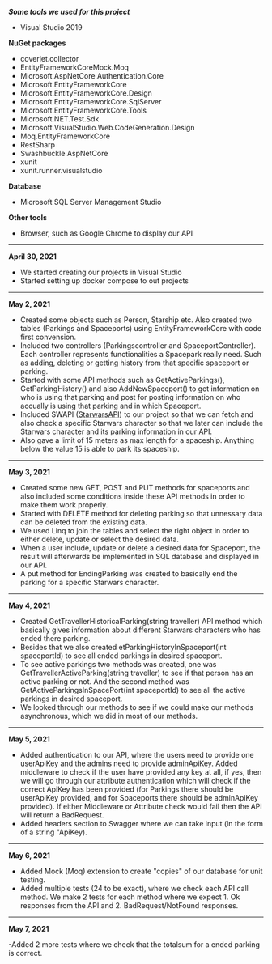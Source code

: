 ***Some tools we used for this project***

- Visual Studio 2019

**NuGet packages**
- coverlet.collector
- EntityFrameworkCoreMock.Moq
- Microsoft.AspNetCore.Authentication.Core
- Microsoft.EntityFrameworkCore
- Microsoft.EntityFrameworkCore.Design
- Microsoft.EntityFrameworkCore.SqlServer
- Microsoft.EntityFrameworkCore.Tools
- Microsoft.NET.Test.Sdk
- Microsoft.VisualStudio.Web.CodeGeneration.Design
- Moq.EntityFrameworkCore
- RestSharp
- Swashbuckle.AspNetCore
- xunit
- xunit.runner.visualstudio

**Database**
- Microsoft SQL Server Management Studio

**Other tools**
- Browser, such as Google Chrome to display our API

---

**April 30, 2021**

- We started creating our projects in Visual Studio
- Started setting up docker compose to out projects

---

**May 2, 2021**

- Created some objects such as Person, Starship etc. Also created two tables (Parkings and Spaceports) using EntityFrameworkCore with code first convension. 
- Included two controllers (Parkingscontroller and SpaceportController). Each controller represents functionalities a Spacepark really need. Such as adding, deleting or getting history from that specific spaceport or parking.  
- Started with some API methods such as GetActiveParkings(), GetParkingHistory() and also AddNewSpaceport() to get information on who is using that parking and post for posting information on who accually is using that parking and in which Spaceport.  
- Included SWAPI ([StarwarsAPI](https://swapi.dev/)) to our project so that we can fetch and also check a specific Starwars character so that we later can include the Starwars character and its parking information in our API.
- Also gave a limit of 15 meters as max length for a spaceship. Anything below the value 15 is able to park its spaceship. 


---

**May 3, 2021**

- Created some new GET, POST and PUT methods for spaceports and also included some conditions inside  these API methods in order to make them work properly. 
- Started with DELETE method for deleting parking so that unnessary data can be deleted from the existing data. 
-  We used Linq to join the tables and select the right object in order to either delete, update or select the desired data.
-  When a user include, update or delete a desired data for Spaceport, the result will afterwards be implemented in SQL database and displayed in our API.
-  A put method for EndingParking was created to basically end the parking for a specific Starwars character. 

---

**May 4, 2021**

- Created GetTravellerHistoricalParking(string traveller) API method which basically gives information about different Starwars characters who has ended there parking. 
- Besides that we also created etParkingHistoryInSpaceport(int spaceportId) to see all ended parkings in desired spaceport. 
- To see active parkings two methods was created, one was GetTravellerActiveParking(string traveller) to see if that person has an active parking or not. And the second method was GetActiveParkingsInSpacePort(int spaceportId) to see all the active parkings in desired spaceport.
- We looked through our methods to see if we could make our methods asynchronous, which we did in most of our methods.

---

**May 5, 2021**
- Added authentication to our API, where the users need to provide one userApiKey and the admins need to provide adminApiKey. Added middleware to check if the user have provided any key at all, if yes, then we will go through our attribute authentication which will check if the correct ApiKey has been provided (for Parkings there should be userApiKey provided, and for Spaceports there should be adminApiKey provided). If either Middleware or Attribute check would fail then the API will return a BadRequest.
- Added headers section to Swagger where we can take input (in the form of a string "ApiKey).

---

**May 6, 2021**
- Added Mock (Moq) extension to create "copies" of our database for unit testing.
- Added multiple tests (24 to be exact), where we check each API call method. We make 2 tests for each method where we expect 1. Ok responses from the API and 2. BadRequest/NotFound responses.

---

**May 7, 2021**

-Added 2 more tests where we check that the totalsum for a ended parking is correct.


